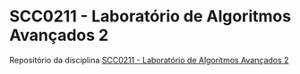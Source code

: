 # SCC0211 - Laboratório de Algoritmos Avançados 2

Repositório da disciplina [SCC0211 - Laboratório de Algoritmos Avançados 2](https://uspdigital.usp.br/jupiterweb/obterDisciplina?sgldis=SCC0211&codcur=55041&codhab=0)
